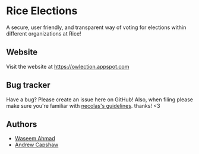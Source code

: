 Rice Elections
=================
A secure, user friendly, and transparent way of voting for elections within different organizations at Rice!


Website
-------
Visit the website at https://owlection.appspot.com


Bug tracker
-----------
Have a bug? Please create an issue here on GitHub! Also, when filing please make sure you're familiar with [necolas's guidelines](https://github.com/necolas/issue-guidelines). thanks! <3


Authors
-------
* [Waseem Ahmad](http://www.waseemahmad.com/)
* [Andrew Capshaw](https://capshaw.me/)
